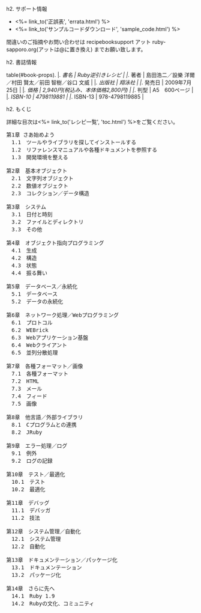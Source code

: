 h2. サポート情報

* <%= link_to('正誤表', 'errata.html') %>
* <%= link_to('サンプルコードダウンロード', 'sample_code.html') %>

間違いのご指摘やお問い合わせは recipebooksupport アット ruby-sapporo.org(アットは@に置き換え) までお願い致します。

h2. 書誌情報

table(#book-props).
|_. 書名 | Ruby逆引きレシピ |
|_. 著者 | 島田浩二／設樂 洋爾／村田 賢太／前田 智樹／谷口 文威 |
|_. 出版社 | 翔泳社 |
|_. 発売日 | 2009年7月25日 |
|_. 価格 | 2,940円(税込み、本体価格2,800円) |
|_. 判型 | A5　600ページ |
|_. ISBN-10 | 4798119881 |
|_. ISBN-13 | 978-4798119885 |

h2. もくじ

詳細な目次は<%= link_to('レシピ一覧', 'toc.html') %>をご覧ください。

<pre>
第1章 さあ始めよう
　1.1　ツールやライブラリを探してインストールする
　1.2　リファレンスマニュアルや各種ドキュメントを参照する
　1.3　開発環境を整える

第2章　基本オブジェクト
　2.1　文字列オブジェクト
　2.2　数値オブジェクト
　2.3　コレクション／データ構造

第3章　システム
　3.1　日付と時刻
　3.2　ファイルとディレクトリ
　3.3　その他

第4章　オブジェクト指向プログラミング
　4.1　生成
　4.2　構造
　4.3　状態
　4.4　振る舞い

第5章　データベース／永続化
　5.1　データベース
　5.2　データの永続化

第6章　ネットワーク処理／Webプログラミング
　6.1　プロトコル
　6.2　WEBrick
　6.3　Webアプリケーション基盤
　6.4　Webクライアント
　6.5　並列分散処理

第7章　各種フォーマット／画像
　7.1　各種フォーマット
　7.2　HTML
　7.3　メール
　7.4　フィード
　7.5　画像

第8章　他言語／外部ライブラリ
　8.1　Cプログラムとの連携
　8.2　JRuby

第9章　エラー処理／ログ
　9.1　例外
　9.2　ログの記録

第10章　テスト／最適化
　10.1　テスト
　10.2　最適化

第11章　デバッグ
　11.1　デバッガ
　11.2　技法

第12章　システム管理／自動化
　12.1　システム管理
　12.2　自動化

第13章　ドキュメンテーション／パッケージ化
　13.1　ドキュメンテーション
　13.2　パッケージ化

第14章　さらに先へ
　14.1　Ruby 1.9
　14.2　Rubyの文化、コミュニティ

</pre>
